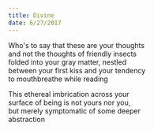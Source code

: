 ```yaml
---
title: Divine
date: 6/27/2017
---
```


Who's to say that these are your thoughts  
and not the thoughts of friendly insects  
folded into your gray matter, nestled  
between your first kiss and your tendency  
to mouthbreathe while reading

This ethereal imbrication across your  
surface of being is not yours nor you,  
but merely symptomatic of some deeper  
abstraction